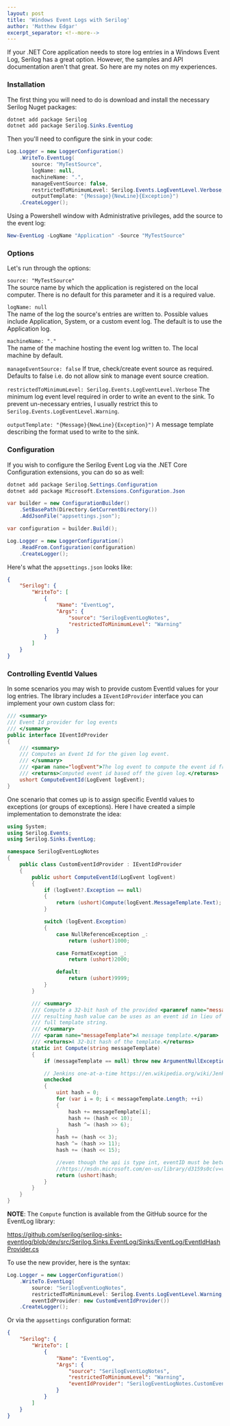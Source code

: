```yaml
---
layout: post
title: 'Windows Event Logs with Serilog'
author: 'Matthew Edgar'
excerpt_separator: <!--more-->
---
```


If your .NET Core application needs to store log entries in a Windows Event Log, Serilog has a great option. However, the samples and API documentation aren't that great. So here are my notes on my experiences.

<!--more-->

### Installation

The first thing you will need to do is download and install the necessary Serilog Nuget packages:

```powershell
dotnet add package Serilog
dotnet add package Serilog.Sinks.EventLog
```

Then you'll need to configure the sink in your code:

```csharp
Log.Logger = new LoggerConfiguration()
    .WriteTo.EventLog(
        source: "MyTestSource",
        logName: null,
        machineName: ".",
        manageEventSource: false,
        restrictedToMinimumLevel: Serilog.Events.LogEventLevel.Verbose,
        outputTemplate: "{Message}{NewLine}{Exception}")
    .CreateLogger();
```

Using a Powershell window with Administrative privileges, add the source to the event log:

```powershell
New-EventLog -LogName "Application" -Source "MyTestSource"
```

### Options

Let's run through the options:

`source: "MyTestSource"`  
The source name by which the application is registered on the local computer. There is no default for this parameter and it is a required value.

`logName: null`  
The name of the log the source's entries are written to. Possible values include Application, System, or a custom event log. The default is to use the Application log.

`machineName: "."`  
The name of the machine hosting the event log written to. The local machine by default.

`manageEventSource: false`
If true, check/create event source as required. Defaults to false i.e. do not allow sink to manage event source creation.

`restrictedToMinimumLevel: Serilog.Events.LogEventLevel.Verbose`
The minimum log event level required in order to write an event to the sink. To prevent un-necessary entries, I usually restrict this to `Serilog.Events.LogEventLevel.Warning`.

`outputTemplate: "{Message}{NewLine}{Exception}")`
A message template describing the format used to write to the sink.

### Configuration

If you wish to configure the Serilog Event Log via the .NET Core Configuration extensions, you can do so as well:

```powershell
dotnet add package Serilog.Settings.Configuration
dotnet add package Microsoft.Extensions.Configuration.Json
```

```csharp
var builder = new ConfigurationBuilder()
    .SetBasePath(Directory.GetCurrentDirectory())
    .AddJsonFile("appsettings.json");

var configuration = builder.Build();

Log.Logger = new LoggerConfiguration()
    .ReadFrom.Configuration(configuration)
    .CreateLogger();
```

Here's what the `appsettings.json` looks like:

```json
{
    "Serilog": {
        "WriteTo": [
            {
                "Name": "EventLog",
                "Args": {
                    "source": "SerilogEventLogNotes",
                    "restrictedToMinimumLevel": "Warning"
                }
            }
        ]
    }
}
```

### Controlling EventId Values

In some scenarios you may wish to provide custom EventId values for your log entries. The library includes a `IEventIdProvider` interface you can implement your own custom class for:

```csharp
/// <summary>
/// Event Id provider for log events
/// </summary>
public interface IEventIdProvider
{
    /// <summary>
    /// Computes an Event Id for the given log event.
    /// </summary>
    /// <param name="logEvent">The log event to compute the event id from.</param>
    /// <returns>Computed event id based off the given log.</returns>
    ushort ComputeEventId(LogEvent logEvent);
}
```

One scenario that comes up is to assign specific EventId values to exceptions (or groups of exceptions). Here I have created a simple implementation to demonstrate the idea:

```csharp
using System;
using Serilog.Events;
using Serilog.Sinks.EventLog;

namespace SerilogEventLogNotes
{
    public class CustomEventIdProvider : IEventIdProvider
    {
        public ushort ComputeEventId(LogEvent logEvent)
        {
            if (logEvent?.Exception == null)
            {
                return (ushort)Compute(logEvent.MessageTemplate.Text);
            }

            switch (logEvent.Exception)
            {
                case NullReferenceException _:
                    return (ushort)1000;

                case FormatException _:
                    return (ushort)2000;

                default:
                    return (ushort)9999;
            }
        }

        /// <summary>
        /// Compute a 32-bit hash of the provided <paramref name="messageTemplate"/>. The
        /// resulting hash value can be uses as an event id in lieu of transmitting the
        /// full template string.
        /// </summary>
        /// <param name="messageTemplate">A message template.</param>
        /// <returns>A 32-bit hash of the template.</returns>
        static int Compute(string messageTemplate)
        {
            if (messageTemplate == null) throw new ArgumentNullException(nameof(messageTemplate));

            // Jenkins one-at-a-time https://en.wikipedia.org/wiki/Jenkins_hash_function
            unchecked
            {
                uint hash = 0;
                for (var i = 0; i < messageTemplate.Length; ++i)
                {
                    hash += messageTemplate[i];
                    hash += (hash << 10);
                    hash ^= (hash >> 6);
                }
                hash += (hash << 3);
                hash ^= (hash >> 11);
                hash += (hash << 15);

                //even though the api is type int, eventID must be between 0 and 65535
                //https://msdn.microsoft.com/en-us/library/d3159s0c(v=vs.110).aspx
                return (ushort)hash;
            }
        }
    }
}
```

**NOTE**: The `Compute` function is available from the GitHub source for the EventLog library:

https://github.com/serilog/serilog-sinks-eventlog/blob/dev/src/Serilog.Sinks.EventLog/Sinks/EventLog/EventIdHashProvider.cs

To use the new provider, here is the syntax:

```csharp
Log.Logger = new LoggerConfiguration()
    .WriteTo.EventLog(
        source: "SerilogEventLogNotes",
        restrictedToMinimumLevel: Serilog.Events.LogEventLevel.Warning,
        eventIdProvider: new CustomEventIdProvider())
    .CreateLogger();
```

Or via the `appsettings` configuration format:

```json
{
    "Serilog": {
        "WriteTo": [
            {
                "Name": "EventLog",
                "Args": {
                    "source": "SerilogEventLogNotes",
                    "restrictedToMinimumLevel": "Warning",
                    "eventIdProvider": "SerilogEventLogNotes.CustomEventIdProvider, SerilogEventLogNotes"
                }
            }
        ]
    }
}
```



